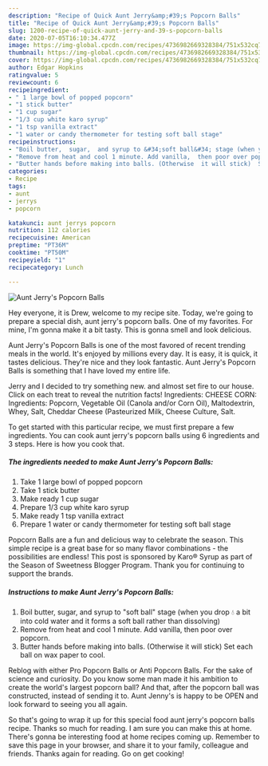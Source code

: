 ```yaml
---
description: "Recipe of Quick Aunt Jerry&amp;#39;s Popcorn Balls"
title: "Recipe of Quick Aunt Jerry&amp;#39;s Popcorn Balls"
slug: 1200-recipe-of-quick-aunt-jerry-and-39-s-popcorn-balls
date: 2020-07-05T16:10:34.477Z
image: https://img-global.cpcdn.com/recipes/4736982669328384/751x532cq70/aunt-jerrys-popcorn-balls-recipe-main-photo.jpg
thumbnail: https://img-global.cpcdn.com/recipes/4736982669328384/751x532cq70/aunt-jerrys-popcorn-balls-recipe-main-photo.jpg
cover: https://img-global.cpcdn.com/recipes/4736982669328384/751x532cq70/aunt-jerrys-popcorn-balls-recipe-main-photo.jpg
author: Edgar Hopkins
ratingvalue: 5
reviewcount: 6
recipeingredient:
- " 1 large bowl of popped popcorn"
- "1 stick butter"
- "1 cup sugar"
- "1/3 cup white karo syrup"
- "1 tsp vanilla extract"
- "1 water or candy thermometer for testing soft ball stage"
recipeinstructions:
- "Boil butter,  sugar,  and syrup to &#34;soft ball&#34; stage (when you drop 💧 a bit into cold water and it forms a soft ball rather than dissolving)"
- "Remove from heat and cool 1 minute. Add vanilla,  then poor over popcorn."
- "Butter hands before making into balls. (Otherwise  it will stick)  Set each ball on wax paper to cool."
categories:
- Recipe
tags:
- aunt
- jerrys
- popcorn

katakunci: aunt jerrys popcorn 
nutrition: 112 calories
recipecuisine: American
preptime: "PT36M"
cooktime: "PT50M"
recipeyield: "1"
recipecategory: Lunch

---
```



![Aunt Jerry&#39;s Popcorn Balls](https://img-global.cpcdn.com/recipes/4736982669328384/751x532cq70/aunt-jerrys-popcorn-balls-recipe-main-photo.jpg)

Hey everyone, it is Drew, welcome to my recipe site. Today, we're going to prepare a special dish, aunt jerry&#39;s popcorn balls. One of my favorites. For mine, I'm gonna make it a bit tasty. This is gonna smell and look delicious.

Aunt Jerry&#39;s Popcorn Balls is one of the most favored of recent trending meals in the world. It's enjoyed by millions every day. It is easy, it is quick, it tastes delicious. They're nice and they look fantastic. Aunt Jerry&#39;s Popcorn Balls is something that I have loved my entire life.

Jerry and I decided to try something new. and almost set fire to our house. Click on each treat to reveal the nutrition facts! Ingredients: CHEESE CORN: Ingredients: Popcorn, Vegetable Oil (Canola and/or Corn Oil), Maltodextrin, Whey, Salt, Cheddar Cheese (Pasteurized Milk, Cheese Culture, Salt.


To get started with this particular recipe, we must first prepare a few ingredients. You can cook aunt jerry&#39;s popcorn balls using 6 ingredients and 3 steps. Here is how you cook that.

<!--inarticleads1-->

##### The ingredients needed to make Aunt Jerry&#39;s Popcorn Balls:

1. Take  1 large bowl of popped popcorn
1. Take 1 stick butter
1. Make ready 1 cup sugar
1. Prepare 1/3 cup white karo syrup
1. Make ready 1 tsp vanilla extract
1. Prepare 1 water or candy thermometer for testing soft ball stage


Popcorn Balls are a fun and delicious way to celebrate the season. This simple recipe is a great base for so many flavor combinations - the possibilities are endless! This post is sponsored by Karo® Syrup as part of the Season of Sweetness Blogger Program. Thank you for continuing to support the brands. 

<!--inarticleads2-->

##### Instructions to make Aunt Jerry&#39;s Popcorn Balls:

1. Boil butter,  sugar,  and syrup to &#34;soft ball&#34; stage (when you drop 💧 a bit into cold water and it forms a soft ball rather than dissolving)
1. Remove from heat and cool 1 minute. Add vanilla,  then poor over popcorn.
1. Butter hands before making into balls. (Otherwise  it will stick)  Set each ball on wax paper to cool.


Reblog with either Pro Popcorn Balls or Anti Popcorn Balls. For the sake of science and curiosity. Do you know some man made it his ambition to create the world&#39;s largest popcorn ball? And that, after the popcorn ball was constructed, instead of sending it to. Aunt Jenny&#39;s is happy to be OPEN and look forward to seeing you all again. 

So that's going to wrap it up for this special food aunt jerry&#39;s popcorn balls recipe. Thanks so much for reading. I am sure you can make this at home. There's gonna be interesting food at home recipes coming up. Remember to save this page in your browser, and share it to your family, colleague and friends. Thanks again for reading. Go on get cooking!
